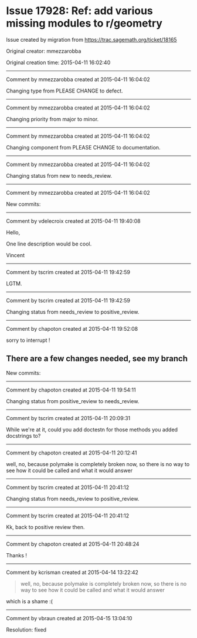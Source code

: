 # Issue 17928: Ref: add various missing modules to r/geometry

Issue created by migration from https://trac.sagemath.org/ticket/18165

Original creator: mmezzarobba

Original creation time: 2015-04-11 16:02:40




---

Comment by mmezzarobba created at 2015-04-11 16:04:02

Changing type from PLEASE CHANGE to defect.


---

Comment by mmezzarobba created at 2015-04-11 16:04:02

Changing priority from major to minor.


---

Comment by mmezzarobba created at 2015-04-11 16:04:02

Changing component from PLEASE CHANGE to documentation.


---

Comment by mmezzarobba created at 2015-04-11 16:04:02

Changing status from new to needs_review.


---

Comment by mmezzarobba created at 2015-04-11 16:04:02

New commits:


---

Comment by vdelecroix created at 2015-04-11 19:40:08

Hello,

One line description would be cool.

Vincent


---

Comment by tscrim created at 2015-04-11 19:42:59

LGTM.


---

Comment by tscrim created at 2015-04-11 19:42:59

Changing status from needs_review to positive_review.


---

Comment by chapoton created at 2015-04-11 19:52:08

sorry to interrupt !

There are a few changes needed, see my branch
----
New commits:


---

Comment by chapoton created at 2015-04-11 19:54:11

Changing status from positive_review to needs_review.


---

Comment by tscrim created at 2015-04-11 20:09:31

While we're at it, could you add doctestn for those methods you added docstrings to?


---

Comment by chapoton created at 2015-04-11 20:12:41

well, no, because polymake is completely broken now, so there is no way to see how it could be called and what it would answer


---

Comment by tscrim created at 2015-04-11 20:41:12

Changing status from needs_review to positive_review.


---

Comment by tscrim created at 2015-04-11 20:41:12

Kk, back to positive review then.


---

Comment by chapoton created at 2015-04-11 20:48:24

Thanks !


---

Comment by kcrisman created at 2015-04-14 13:22:42

> well, no, because polymake is completely broken now, so there is no way to see how it could be called and what it would answer

which is a shame :(


---

Comment by vbraun created at 2015-04-15 13:04:10

Resolution: fixed
